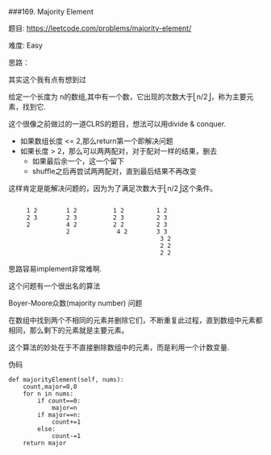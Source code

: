 ###169. Majority Element



题目:
<https://leetcode.com/problems/majority-element/>


难度:
Easy

思路：

其实这个我有点有想到过
 
 
给定一个长度为 n的数组,其中有一个数，它出现的次数大于⎣n/2⎦，称为主要元素，找到它.

这个很像之前做过的一道CLRS的题目，想法可以用divide & conquer.


- 如果数组长度 <= 2,那么return第一个即解决问题
- 如果长度 > 2，那么可以两两配对，对于配对一样的结果，删去
 	- 如果最后余一个，这一个留下
 	- shuffle之后再尝试两两配对，直到最后结果不再改变

 这样肯定是能解决问题的，因为为了满足次数大于⎣n/2⎦这个条件。
 
 




```

	 1 2        1 2          1 2         1 2
	 2 3        2 3          2 3         2 3
	 2          4 2          2 2         2 3
				2             4 2        3 3
										  3 2
										  2 2
										  2 2
``` 

思路容易implement非常难啊.



这个问题有一个很出名的算法


Boyer-Moore众数(majority number) 问题

在数组中找到两个不相同的元素并删除它们，不断重复此过程，直到数组中元素都相同，那么剩下的元素就是主要元素。


这个算法的妙处在于不直接删除数组中的元素，而是利用一个计数变量.

伪码

	def majorityElement(self, nums):
	    count,major=0,0
	    for n in nums:
	        if count==0:
	            major=n
	        if major==n:
	            count+=1
	        else:
	            count-=1
	    return major
	 
 
 
 
